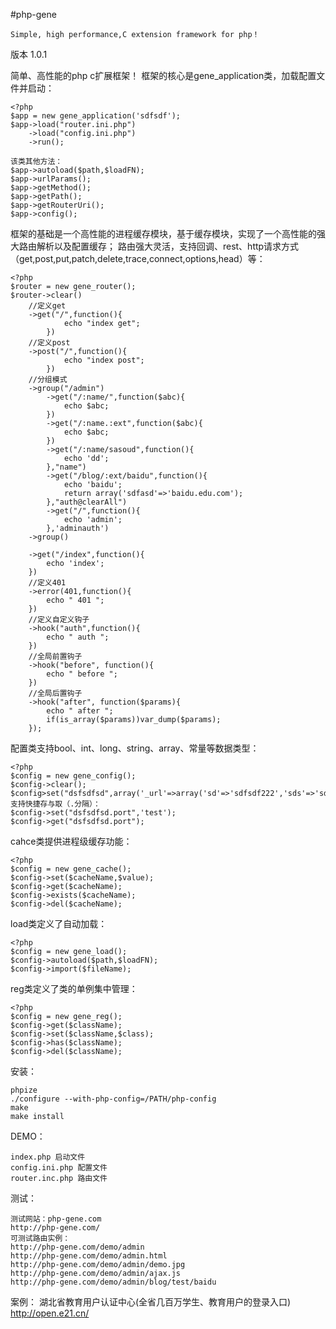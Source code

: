 #php-gene

	Simple, high performance,C extension framework for php！

版本 1.0.1

简单、高性能的php c扩展框架！
框架的核心是gene_application类，加载配置文件并启动：

	<?php
	$app = new gene_application('sdfsdf');
	$app->load("router.ini.php")
	    ->load("config.ini.php")
	    ->run();
		
	该类其他方法：
	$app->autoload($path,$loadFN);
	$app->urlParams();
	$app->getMethod();
	$app->getPath();
	$app->getRouterUri();
	$app->config();

框架的基础是一个高性能的进程缓存模块，基于缓存模块，实现了一个高性能的强大路由解析以及配置缓存；
路由强大灵活，支持回调、rest、http请求方式（get,post,put,patch,delete,trace,connect,options,head）等：

	<?php
	$router = new gene_router();
	$router->clear()
		//定义get
		->get("/",function(){
				echo "index get";
			})
		//定义post
		->post("/",function(){
				echo "index post";
			})	
		//分组模式
		->group("/admin")
			->get("/:name/",function($abc){
				echo $abc;
			})
			->get("/:name.:ext",function($abc){
				echo $abc;
			})
			->get("/:name/sasoud",function(){
				echo 'dd';
			},"name")
			->get("/blog/:ext/baidu",function(){
				echo 'baidu';
				return array('sdfasd'=>'baidu.edu.com');
			},"auth@clearAll")
			->get("/",function(){
				echo 'admin';
			},'adminauth')
		->group()
		
		->get("/index",function(){
			echo 'index';
		})
		//定义401
		->error(401,function(){
			echo " 401 ";
		})
		//定义自定义钩子
		->hook("auth",function(){
			echo " auth ";
		})
		//全局前置钩子
		->hook("before", function(){
			echo " before ";
		})
		//全局后置钩子
		->hook("after", function($params){
			echo " after ";
			if(is_array($params))var_dump($params);
		});

配置类支持bool、int、long、string、array、常量等数据类型：

	<?php
	$config = new gene_config();
	$config->clear();
	$config>set("dsfsdfsd",array('_url'=>array('sd'=>'sdfsdf222','sds'=>'sdfsf678'),'port'=>3307));
	支持快捷存与取（.分隔）：
	$config->set("dsfsdfsd.port",'test');
	$config->get("dsfsdfsd.port");
	
cahce类提供进程级缓存功能：

	<?php
	$config = new gene_cache();
	$config->set($cacheName,$value);
	$config->get($cacheName);
	$config->exists($cacheName);
	$config->del($cacheName);
	
load类定义了自动加载：

	<?php
	$config = new gene_load();
	$config->autoload($path,$loadFN);
	$config->import($fileName);
	
reg类定义了类的单例集中管理：

	<?php
	$config = new gene_reg();
	$config->get($className);
	$config->set($className,$class);
	$config->has($className);
	$config->del($className);
	
安装：
	
	phpize
	./configure --with-php-config=/PATH/php-config
	make
	make install
	
DEMO：
	
	index.php 启动文件
	config.ini.php 配置文件
	router.inc.php 路由文件
	
测试：

	测试网站：php-gene.com
	http://php-gene.com/
	可测试路由实例：
	http://php-gene.com/demo/admin
	http://php-gene.com/demo/admin.html
	http://php-gene.com/demo/admin/demo.jpg
	http://php-gene.com/demo/admin/ajax.js
	http://php-gene.com/demo/admin/blog/test/baidu

案例：
        湖北省教育用户认证中心(全省几百万学生、教育用户的登录入口)
        http://open.e21.cn/
